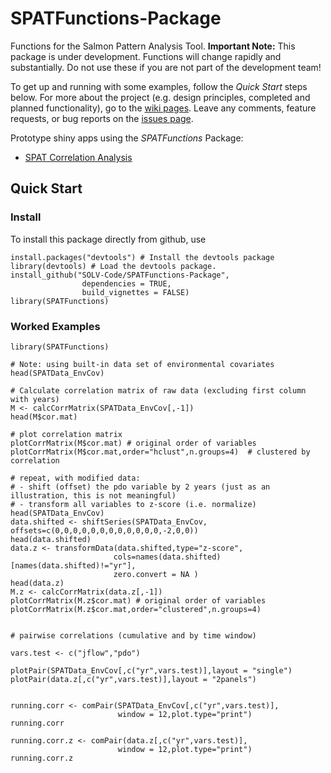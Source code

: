 # SPATFunctions-Package
Functions for the Salmon Pattern Analysis Tool. **Important Note:** This package is under development. Functions will change rapidly and substantially. Do not use these if you are not part of the development team!

To get up and running with some examples, follow the *Quick Start* steps below. For more about the project (e.g. design principles, completed and planned functionality), go to the [wiki pages](https://github.com/SOLV-Code/SPATFunctions-Package/wiki). Leave any comments, feature requests, or bug reports on the [issues page](https://github.com/SOLV-Code/SPATFunctions-Package/issues).


Prototype shiny apps using the *SPATFunctions* Package:
* [SPAT Correlation Analysis](https://solv-code.shinyapps.io/spat_correlationanalysis/)


## Quick Start

### Install

To install this package directly from github, use

```
install.packages("devtools") # Install the devtools package
library(devtools) # Load the devtools package.
install_github("SOLV-Code/SPATFunctions-Package", 
				dependencies = TRUE,
                build_vignettes = FALSE)
library(SPATFunctions)				
```



### Worked Examples


```
library(SPATFunctions)

# Note: using built-in data set of environmental covariates
head(SPATData_EnvCov)

# Calculate correlation matrix of raw data (excluding first column with years)
M <- calcCorrMatrix(SPATData_EnvCov[,-1])
head(M$cor.mat)

# plot correlation matrix
plotCorrMatrix(M$cor.mat) # original order of variables
plotCorrMatrix(M$cor.mat,order="hclust",n.groups=4)  # clustered by correlation

# repeat, with modified data:
# - shift (offset) the pdo variable by 2 years (just as an illustration, this is not meaningful)
# - transform all variables to z-score (i.e. normalize)
head(SPATData_EnvCov)
data.shifted <- shiftSeries(SPATData_EnvCov, offsets=c(0,0,0,0,0,0,0,0,0,0,0,0,-2,0,0))
head(data.shifted)
data.z <- transformData(data.shifted,type="z-score",
                       cols=names(data.shifted)[names(data.shifted)!="yr"],
                       zero.convert = NA )
head(data.z)
M.z <- calcCorrMatrix(data.z[,-1])
plotCorrMatrix(M.z$cor.mat) # original order of variables
plotCorrMatrix(M.z$cor.mat,order="clustered",n.groups=4)


# pairwise correlations (cumulative and by time window)

vars.test <- c("jflow","pdo")

plotPair(SPATData_EnvCov[,c("yr",vars.test)],layout = "single")
plotPair(data.z[,c("yr",vars.test)],layout = "2panels")


running.corr <- comPair(SPATData_EnvCov[,c("yr",vars.test)],
                        window = 12,plot.type="print")
running.corr

running.corr.z <- comPair(data.z[,c("yr",vars.test)],
                        window = 12,plot.type="print")
running.corr.z
```


